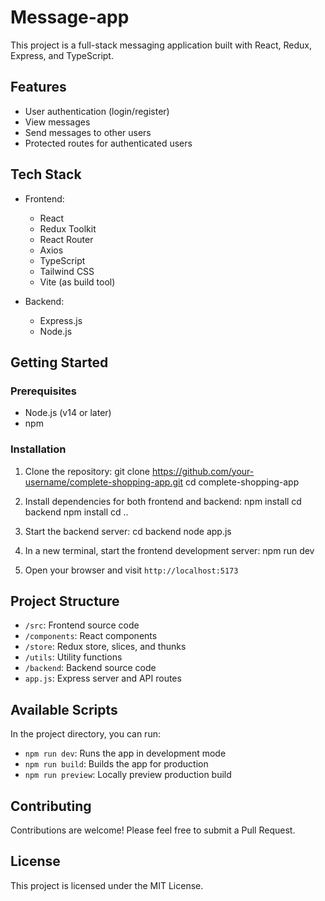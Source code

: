 # Message-app


This project is a full-stack messaging application built with React, Redux, Express, and TypeScript.

## Features

- User authentication (login/register)
- View messages
- Send messages to other users
- Protected routes for authenticated users

## Tech Stack

- Frontend:
  - React
  - Redux Toolkit
  - React Router
  - Axios
  - TypeScript
  - Tailwind CSS
  - Vite (as build tool)

- Backend:
  - Express.js
  - Node.js

## Getting Started

### Prerequisites

- Node.js (v14 or later)
- npm

### Installation

1. Clone the repository:
git clone https://github.com/your-username/complete-shopping-app.git
cd complete-shopping-app

2. Install dependencies for both frontend and backend:
npm install
cd backend
npm install
cd ..

3. Start the backend server:
cd backend
node app.js

4. In a new terminal, start the frontend development server:
npm run dev

5. Open your browser and visit `http://localhost:5173`

## Project Structure

- `/src`: Frontend source code
- `/components`: React components
- `/store`: Redux store, slices, and thunks
- `/utils`: Utility functions
- `/backend`: Backend source code
- `app.js`: Express server and API routes

## Available Scripts

In the project directory, you can run:

- `npm run dev`: Runs the app in development mode
- `npm run build`: Builds the app for production
- `npm run preview`: Locally preview production build

## Contributing

Contributions are welcome! Please feel free to submit a Pull Request.

## License

This project is licensed under the MIT License.
